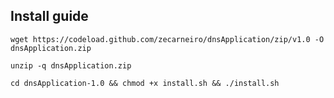 ## Install guide

```
wget https://codeload.github.com/zecarneiro/dnsApplication/zip/v1.0 -O dnsApplication.zip
```
```
unzip -q dnsApplication.zip
```
```
cd dnsApplication-1.0 && chmod +x install.sh && ./install.sh
```
